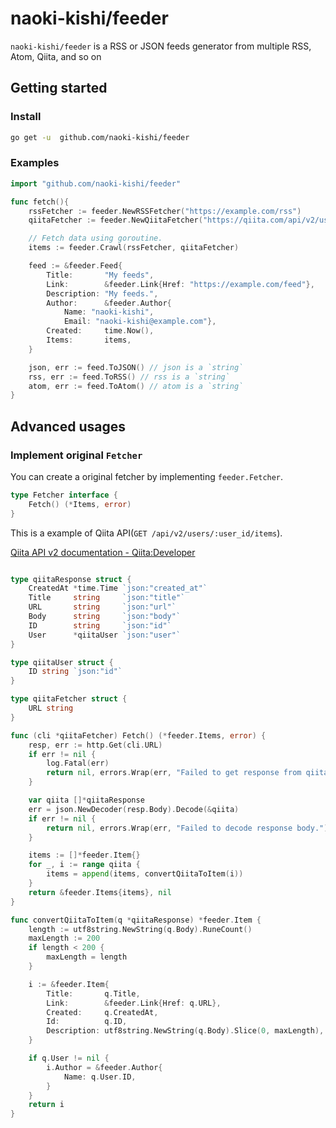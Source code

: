 # naoki-kishi/feeder

`naoki-kishi/feeder` is a RSS or JSON feeds generator from multiple RSS, Atom, Qiita, and so on

## Getting started

### Install
```bash
go get -u  github.com/naoki-kishi/feeder
```

### Examples
```go
import "github.com/naoki-kishi/feeder"

func fetch(){
	rssFetcher := feeder.NewRSSFetcher("https://example.com/rss")
	qiitaFetcher := feeder.NewQiitaFetcher("https://qiita.com/api/v2/users/plus_kyoto/items")

	// Fetch data using goroutine.
	items := feeder.Crawl(rssFetcher, qiitaFetcher)

	feed := &feeder.Feed{
		Title:       "My feeds",
		Link:        &feeder.Link{Href: "https://example.com/feed"},
		Description: "My feeds.",
		Author:      &feeder.Author{
			Name: "naoki-kishi",
			Email: "naoki-kishi@example.com"},
		Created:     time.Now(),
		Items:       items,
	}

	json, err := feed.ToJSON() // json is a `string`
	rss, err := feed.ToRSS() // rss is a `string`
	atom, err := feed.ToAtom() // atom is a `string`
}

```

## Advanced usages

### Implement original `Fetcher`
You can create a original fetcher by implementing `feeder.Fetcher`.
```go
type Fetcher interface {
	Fetch() (*Items, error)
}
```

This is a example of Qiita API(`GET /api/v2/users/:user_id/items`).

[Qiita API v2 documentation - Qiita:Developer](https://qiita.com/api/v2/docs)
```go

type qiitaResponse struct {
	CreatedAt *time.Time `json:"created_at"`
	Title     string     `json:"title"`
	URL       string     `json:"url"`
	Body      string     `json:"body"`
	ID        string     `json:"id"`
	User      *qiitaUser `json:"user"`
}

type qiitaUser struct {
	ID string `json:"id"`
}

type qiitaFetcher struct {
	URL string
}

func (cli *qiitaFetcher) Fetch() (*feeder.Items, error) {
	resp, err := http.Get(cli.URL)
	if err != nil {
		log.Fatal(err)
		return nil, errors.Wrap(err, "Failed to get response from qiita.")
	}

	var qiita []*qiitaResponse
	err = json.NewDecoder(resp.Body).Decode(&qiita)
	if err != nil {
		return nil, errors.Wrap(err, "Failed to decode response body.")
	}

	items := []*feeder.Item{}
	for _, i := range qiita {
		items = append(items, convertQiitaToItem(i))
	}
	return &feeder.Items{items}, nil
}

func convertQiitaToItem(q *qiitaResponse) *feeder.Item {
	length := utf8string.NewString(q.Body).RuneCount()
	maxLength := 200
	if length < 200 {
		maxLength = length
	}

	i := &feeder.Item{
		Title:       q.Title,
		Link:        &feeder.Link{Href: q.URL},
		Created:     q.CreatedAt,
		Id:          q.ID,
		Description: utf8string.NewString(q.Body).Slice(0, maxLength),
	}

	if q.User != nil {
		i.Author = &feeder.Author{
			Name: q.User.ID,
		}
	}
	return i
}
```